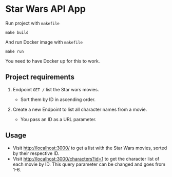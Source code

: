 # Star Wars API App

Run project with `makefile`

    make build

And run Docker image with `makefile`
    
    make run

You need to have Docker up for this to work.

## Project requirements

1. Endpoint `GET /` list the Star wars movies.
   * Sort them by ID in ascending order.

2. Create a new Endpoint to list all character names from a movie.
   * You pass an ID as a URL parameter.

## Usage

- Visit [http://localhost:3000/](http://localhost:3000/) to get a list with the Star Wars movies, sorted by their respective ID.
- Visit [http://localhost:3000/characters?id=1](http://localhost:3000/characters?id=1) to get the character list of each movie by ID. This query parameter can be changed and goes from 1-6.